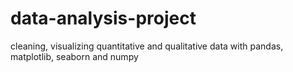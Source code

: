 # data-analysis-project
cleaning, visualizing quantitative and qualitative data with pandas, matplotlib, seaborn and numpy 
